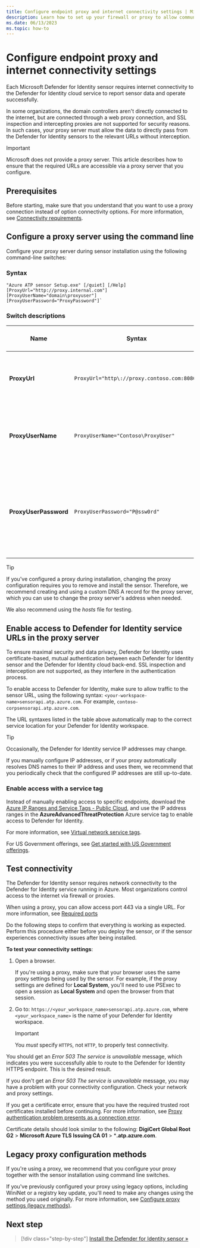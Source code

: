 ```yaml
---
title: Configure endpoint proxy and internet connectivity settings | Microsoft Defender for Identity
description: Learn how to set up your firewall or proxy to allow communication between the Microsoft Defender for Identity cloud service and Microsoft Defender for Identity sensors.
ms.date: 06/13/2023
ms.topic: how-to
---
```


# Configure endpoint proxy and internet connectivity settings

Each Microsoft Defender for Identity sensor requires internet connectivity to the Defender for Identity cloud service to report sensor data and operate successfully. 

In some organizations, the domain controllers aren't directly connected to the internet, but are connected through a web proxy connection, and SSL inspection and intercepting proxies are not supported for security reasons. In such cases, your proxy server must allow the data to directly pass from the Defender for Identity sensors to the relevant URLs without interception.

> [!IMPORTANT]
> Microsoft does not provide a proxy server. This article describes how to ensure that the required URLs are accessible via a proxy server that you configure.
>
## Prerequisites

Before starting, make sure that you understand that you want to use a proxy connection instead of option connectivity options. For more information, see [Connectivity requirements](prerequisites.md#connectivity-requirements).

## Configure a proxy server using the command line

Configure your proxy server during sensor installation using the following command-line switches:

### Syntax

```cli
"Azure ATP sensor Setup.exe" [/quiet] [/Help] [ProxyUrl="http://proxy.internal.com"] [ProxyUserName="domain\proxyuser"] [ProxyUserPassword="ProxyPassword"]`
```

### Switch descriptions

|Name|Syntax|Mandatory for silent installation?|Description|
|-------------|----------|---------|---------|
|**ProxyUrl**|`ProxyUrl="http\://proxy.contoso.com:8080"`|No|Specifies the proxy URL and port number for the Defender for Identity sensor.|
|**ProxyUserName**|`ProxyUserName="Contoso\ProxyUser"`|No|If your proxy service requires authentication, define a user name in the `DOMAIN\user` format.|
|**ProxyUserPassword**|`ProxyUserPassword="P@ssw0rd"`|No|Specifies the password for your  proxy user name. <br><br>Credentials are encrypted and stored locally by the Defender for Identity sensor.|

> [!TIP]
> If you've configured a proxy during installation, changing the proxy configuration requires you to remove and install the sensor. Therefore, we recommend creating and using a custom DNS A record for the proxy server, which you can use to change the proxy server's address when needed. <!--add powershell script in here when ready. also Can mention that to modify the Proxy URL - the cusotmer can modify the sensorconfiguratio.json file manually and stop and restart the sensor services? -->
>
> We also recommend using the *hosts* file for testing.


## Enable access to Defender for Identity service URLs in the proxy server

To ensure maximal security and data privacy, Defender for Identity uses certificate-based, mutual authentication between each Defender for Identity sensor and the Defender for Identity cloud back-end. SSL inspection and interception are not supported, as they interfere in the authentication process.

To enable access to Defender for Identity, make sure to allow traffic to the sensor URL, using the following syntax: `<your-workspace-name>sensorapi.atp.azure.com`. For example, `contoso-corpsensorapi.atp.azure.com`.


The URL syntaxes listed in the table above automatically map to the correct service location for your Defender for Identity workspace.

> [!TIP]
> Occasionally, the Defender for Identity service IP addresses may change. 
>
> If you manually configure IP addresses, or if your proxy automatically resolves DNS names to their IP address and uses them, we recommend that you periodically check that the configured IP addresses are still up-to-date.
>

### Enable access with a service tag

Instead of manually enabling access to specific endpoints, download the [Azure IP Ranges and Service Tags - Public Cloud](https://www.microsoft.com/download/details.aspx?id=56519), and use the IP address ranges in the **AzureAdvancedThreatProtection** Azure service tag to enable access to Defender for Identity. 

For more information, see [Virtual network service tags](/azure/virtual-network/service-tags-overview). 

For US Government offerings, see [Get started with US Government offerings](../us-govt-gcc-high.md).

## Test connectivity

The Defender for Identity sensor requires network connectivity to the Defender for Identity service running in Azure. Most organizations control access to the internet via firewall or proxies.  

When using a proxy, you can allow access port 443 via a single URL. For more information, see [Required ports](prerequisites.md#required-ports)

Do the following steps to confirm that everything is working as expected. Perform this procedure either before you deploy the sensor, or if the sensor experiences connectivity issues after being installed.

**To test your connectivity settings**:

1. Open a browser. 

    If you're using a proxy, make sure that your browser uses the same proxy settings being used by the sensor. For example, if the proxy settings are defined for **Local System**, you'll need to use PSExec to open a session as **Local System** and open the browser from that session.

1. Go to: `https://<your_workspace_name>sensorapi.atp.azure.com`, where `<your_workspace_name>` is the name of your Defender for Identity workspace.

    > [!IMPORTANT]
    > You *must* specify `HTTPS`, not `HTTP`, to properly test connectivity.

You should get an *Error 503 The service is unavailable* message, which indicates you were successfully able to route to the Defender for Identity HTTPS endpoint.  This is the desired result.

If you don't get an *Error 503 The service is unavailable* message, you may have a problem with your connectivity configuration. Check your network and proxy settings.

If you get a certificate error, ensure that you have the required trusted root certificates installed before continuing. For more information, see [Proxy authentication problem presents as a connection error](../troubleshooting-known-issues.md#proxy-authentication-problem-presents-as-a-connection-error). 

Certificate details should look similar to the following: **DigiCert Global Root G2** > **Microsoft Azure TLS Issuing CA 01** > ***.atp.azure.com**.

## Legacy proxy configuration methods

If you're using a proxy, we recommend that you configure your proxy together with the sensor installation using command line switches.

If you've previously configured your proxy using legacy options, including WiniNet or a registry key update, you'll need to make any changes using the method you used originally. For more information, see [Configure proxy settings (legacy methods)](../sensor-settings.md#configure-proxy-settings-legacy-methods).

## Next step

> [!div class="step-by-step"]
> [Install the Defender for Identity sensor »](install-sensor.md)
